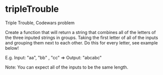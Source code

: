# tripleTrouble
Triple Trouble, Codewars problem

Create a function that will return a string that combines all of the letters of the three inputed strings in groups. Taking the first letter of all of the inputs and grouping them next to each other. Do this for every letter, see example below!

E.g. Input: "aa", "bb" , "cc" => Output: "abcabc"

Note: You can expect all of the inputs to be the same length.